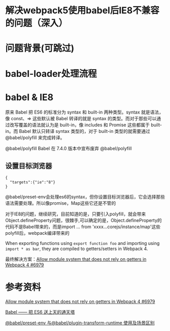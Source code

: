 # 解决webpack5使用babel后IE8不兼容的问题（深入）

# 问题背景(可跳过)

# babel-loader处理流程


# babel & IE8
  原来 Babel 把 ES6 的标准分为 syntax 和 built-in 两种类型。syntax 就是语法，像 const、=> 这些默认被 Babel 转译的就是 syntax 的类型。而对于那些可以通过改写覆盖的语法就认为是 built-in，像 includes 和 Promise 这些都属于 built-in。而 Babel 默认只转译 syntax 类型的，对于 built-in 类型的就需要通过 @babel/polyfill 来完成转译。

  @babel/polyfill    Babel 在 7.4.0 版本中宣布废弃 @babel/polyfill 

## 设置目标浏览器


```
{
  "targets":{"ie":"8"}
}
```
@babel/preset-env会处理es6的syntax，但你设置目标浏览器后，它会选择那些语法需要处理。所以像promise，Map这些它还是不管的


  对于IE8的问题，继续研究，目前知道的是，只要引入polyfill，就会带来Object.defineProperty问题，很棘手,可以确定的是，Object.defineProperty的代码不是Babel带来的，而是import ... from 'xxxx...corejs/instance/map'这些polyfill后，webpack编译带来的

  When exporting functions using ```export function foo``` and importing using ```import * as bar```, they are compiled to getters/setters in Webpack 4.
  
  最终解决方案：[Allow module system that does not rely on getters in Webpack 4 #6979](https://github.com/webpack/webpack/issues/6979)

# 参考资料
[Allow module system that does not rely on getters in Webpack 4 #6979](https://github.com/webpack/webpack/issues/6979)

[Babel —— 把 ES6 送上天的通天塔](https://www.cnblogs.com/vivotech/p/13330393.html)

[@babel/preset-env 与@babel/plugin-transform-runtime 使用及场景区别](https://segmentfault.com/a/1190000021188054)